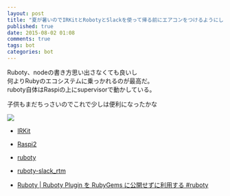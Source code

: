 ```yaml
---
layout: post
title: "夏が暑いのでIRKitとRobotyとSlackを使って帰る前にエアコンをつけるようにした"
published: true
date: 2015-08-02 01:08
comments: true
tags: bot
categories: bot
---
```


Ruboty、nodeの書き方思い出さなくても良いし  
何よりRubyのエコシステムに乗っかれるのが最高だ。  
ruboty自体はRaspiの上にsupervisorで動かしている。  
    
子供もまだちっさいのでこれで少しは便利になったかな

![](http://i.gyazo.com/e2d4fa1dfbf708d1fc08315ed4ef059e.png)

- [IRKit](http://getirkit.com/)
- [Raspi2](http://www.amazon.co.jp/gp/product/B00T356SFO/ref=as_li_ss_tl?ie=UTF8&camp=247&creative=7399&creativeASIN=B00T356SFO&linkCode=as2&tag=13nightcrows-22) 
    
- [ruboty](https://github.com/r7kamura/ruboty)
- [ruboty-slack_rtm](https://github.com/rosylilly/ruboty-slack_rtm)
- [Ruboty | Ruboty Plugin を RubyGems に公開せずに利用する #ruboty](http://qiita.com/tbpgr/items/e3c6544e6bd9533bc71f)
